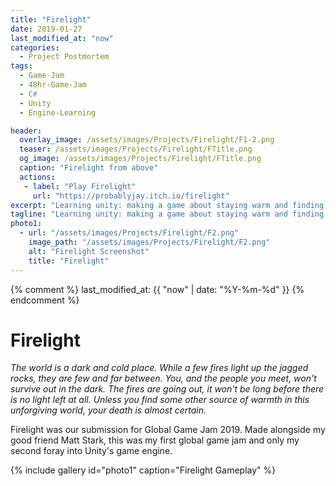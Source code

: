 ```yaml
---
title: "Firelight"
date: 2019-01-27
last_modified_at: "now"
categories:
  - Project Postmortem
tags:
  - Game-Jam
  - 48hr-Game-Jam
  - C#
  - Unity
  - Engine-Learning

header:
  overlay_image: /assets/images/Projects/Firelight/F1-2.png
  teaser: /assets/images/Projects/Firelight/FTitle.png
  og_image: /assets/images/Projects/Firelight/FTitle.png
  caption: "Firelight from above"
  actions: 
   - label: "Play Firelight"
     url: "https://probablyjay.itch.io/firelight"
excerpt: "Learning unity: making a game about staying warm and finding friends."
tagline: "Learning unity: making a game about staying warm and finding friends."
photo1:
  - url: "/assets/images/Projects/Firelight/F2.png"
    image_path: "/assets/images/Projects/Firelight/F2.png"
    alt: "Firelight Screenshot"
    title: "Firelight"
---
```

{% comment %} last_modified_at: {{ "now" | date: "%Y-%m-%d" }} {% endcomment %}
# Firelight
*The world is a dark and cold place. While a few fires light up the jagged rocks, 
they are few and far between. You, and the people you meet, won't survive out in the dark. 
The fires are going out, it won't be long before there is no light left at all. 
Unless you find some other source of warmth in this unforgiving world, 
your death is almost certain.*

Firelight was our submission for Global Game Jam 2019. Made alongside my good friend Matt Stark, this was my first global game 
jam and only my second foray into Unity's game engine.

{% include gallery id="photo1" caption="Firelight Gameplay" %}
